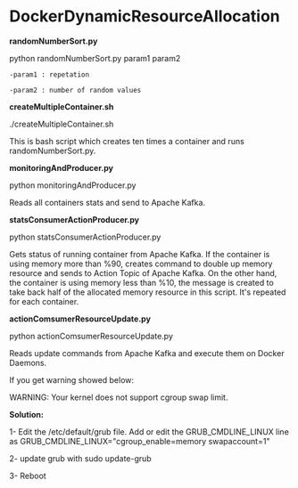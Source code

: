 # DockerDynamicResourceAllocation

**randomNumberSort.py**

python randomNumberSort.py param1 param2 

	-param1 : repetation
	
	-param2 : number of random values
	
**createMultipleContainer.sh**


./createMultipleContainer.sh

This is bash script which creates ten times a container and runs randomNumberSort.py.

**monitoringAndProducer.py**

python monitoringAndProducer.py

Reads all containers stats and send to Apache Kafka.

**statsConsumerActionProducer.py**

python statsConsumerActionProducer.py

Gets status of  running container from Apache Kafka. If the container is using memory more than %90, creates command to double up memory resource and sends to Action Topic of Apache Kafka. On the other hand, the container is using memory less than %10, the message is created to take back half of the allocated memory resource in this script. It's repeated for each container.

**actionComsumerResourceUpdate.py**

python actionComsumerResourceUpdate.py

Reads update commands from Apache Kafka and execute them on Docker Daemons.


If you get warning showed below: 

  WARNING: Your kernel does not support cgroup swap limit.
	
**Solution:**

  1- Edit the /etc/default/grub file. Add or edit the GRUB_CMDLINE_LINUX line as GRUB_CMDLINE_LINUX="cgroup_enable=memory swapaccount=1"
	
  2- update grub with sudo update-grub
	
  3- Reboot	

```

